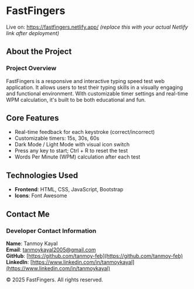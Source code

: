 # FastFingers

Live on: https://fastfingers.netlify.app/  *(replace this with your actual Netlify link after deployment)*

## About the Project

### Project Overview  
FastFingers is a responsive and interactive typing speed test web application. It allows users to test their typing skills in a visually engaging and functional environment. With customizable timer settings and real-time WPM calculation, it's built to be both educational and fun.

## Core Features

- Real-time feedback for each keystroke (correct/incorrect)
- Customizable timers: 15s, 30s, 60s
- Dark Mode / Light Mode with visual icon switch
- Press any key to start; Ctrl + R to reset the test
- Words Per Minute (WPM) calculation after each test

## Technologies Used

- **Frontend**: HTML, CSS, JavaScript, Bootstrap
- **Icons**: Font Awesome

## Contact Me

### Developer Contact Information  
**Name**: Tanmoy Kayal  
**Email**: tanmoykayal2005@gmail.com  
**GitHub**: [https://github.com/tanmoy-feb](https://github.com/tanmoy-feb)  
**LinkedIn**: [https://www.linkedin.com/in/tanmoykayal](https://www.linkedin.com/in/tanmoykayal)  

© 2025 FastFingers. All rights reserved.

